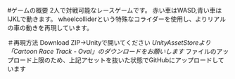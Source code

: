 #ゲームの概要
2人で対戦可能なレースゲームです。
赤い車はWASD,青い車はIJKLで動きます。
wheelcolliderという特殊なコライダーを使用し、よりリアルの車の動きを再現しています。

＃再現方法
Download ZIP→Unityで開いてください
*UnityAssetStoreより「Cartoon Race Track - Oval」のダウンロードをお願いします*
ファイルのアップロード上限のため、上記アセットを抜いた状態でGitHubにアップロードしています